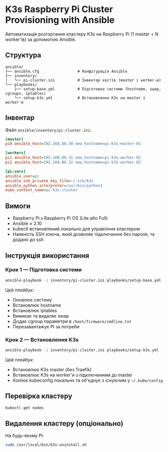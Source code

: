 # K3s Raspberry Pi Cluster Provisioning with Ansible

Автоматизація розгортання кластеру K3s на Raspberry Pi (1 master + N worker'ів) за допомогою Ansible.

## Структура

```
ansible/
├── ansible.cfg                 # Конфігурація Ansible
├── inventory/
│   └── pi-cluster.ini          # Інвентар хостів (master і worker-и)
└── playbooks/
    ├── setup-base.yml          # Підготовка системи (hostname, swap, cgroups, iptables)
    └── setup-k3s.yml           # Встановлення K3s на master і worker'и
```

## Інвентар

Файл `ansible/inventory/pi-cluster.ini`:

```ini
[master]
pi0 ansible_host=192.168.88.30 new_hostname=pi-k3s-master-01

[workers]
pi1 ansible_host=192.168.88.31 new_hostname=pi-k3s-worker-01
pi2 ansible_host=192.168.88.32 new_hostname=pi-k3s-worker-02

[pi:vars]
ansible_user=pi
ansible_ssh_private_key_file=~/.ssh/k3s
ansible_python_interpreter=/usr/bin/python3
kube_context_name=pi-k3s-cluster
```

## Вимоги

- Raspberry Pi з Raspberry Pi OS (Lite або Full)
- Ansible ≥ 2.10
- kubectl встановлений локально для управління кластером
- Наявність SSH ключа, який дозволяє підключення без пароля, та додано до ssh

## Інструкція використання

### Крок 1 — Підготовка системи

```bash
ansible-playbook -i inventory/pi-cluster.ini playbooks/setup-base.yml
```

Цей плейбук:
- Оновлює систему
- Встановлює hostname
- Встановлює iptables
- Вимикає та видаляє swap
- Додає cgroup параметри в `/boot/firmware/cmdline.txt`
- Перезавантажує Pi за потреби

### Крок 2 — Встановлення K3s

```bash
ansible-playbook -i inventory/pi-cluster.ini playbooks/setup-k3s.yml
```

Цей плейбук:
- Встановлює K3s master (без Traefik)
- Встановлює K3s на worker'и з підключенням до master
- Копіює kubeconfig локально та об'єднує з існуючим у `~/.kube/config`

## Перевірка кластеру

```bash
kubectl get nodes
```

## Видалення кластеру (опціонально)

На будь-якому Pi:

```bash
sudo /usr/local/bin/k3s-uninstall.sh
```